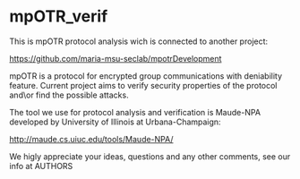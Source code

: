 mpOTR_verif
===========


This is mpOTR protocol analysis wich is connected to another project:

https://github.com/maria-msu-seclab/mpotrDevelopment

mpOTR is a protocol for encrypted group communications with deniability 
feature. Current project aims to verify security properties of the protocol
and\or find the possible attacks.

The tool we use for protocol analysis and verification is Maude-NPA 
developed by University of Illinois at Urbana-Champaign:

http://maude.cs.uiuc.edu/tools/Maude-NPA/

We higly appreciate your ideas, questions and any other comments, see our 
info at AUTHORS

